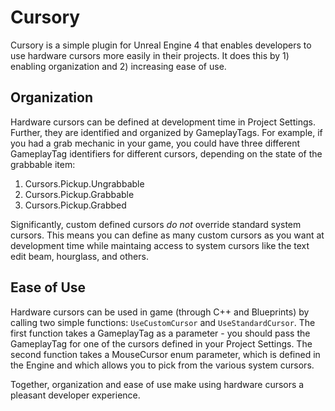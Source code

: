 # Cursory

Cursory is a simple plugin for Unreal Engine 4 that enables developers to use hardware cursors more easily in their projects. It does this by 1) enabling organization and 2) increasing ease of use.

## Organization

Hardware cursors can be defined at development time in Project Settings. Further, they are identified and organized by GameplayTags. For example, if you had a grab mechanic in your game, you could have three different GameplayTag identifiers for different cursors, depending on the state of the grabbable item:

1. Cursors.Pickup.Ungrabbable
2. Cursors.Pickup.Grabbable
3. Cursors.Pickup.Grabbed

Significantly, custom defined cursors *do not* override standard system cursors. This means you can define as many custom cursors as you want at development time while maintaing access to system cursors like the text edit beam, hourglass, and others. 

## Ease of Use

Hardware cursors can be used in game (through C++ and Blueprints) by calling two simple functions: `UseCustomCursor` and `UseStandardCursor`. The first function takes a GameplayTag as a parameter - you should pass the GameplayTag for one of the cursors defined in your Project Settings. The second function takes a MouseCursor enum parameter, which is defined in the Engine and which allows you to pick from the various system cursors.

Together, organization and ease of use make using hardware cursors a pleasant developer experience.
